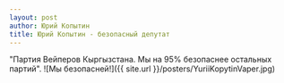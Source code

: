 ```yaml
---
layout: post
author: Юрий Копытин
title: Юрий Копытин - безопасный депутат
---
```

"Партия Вейперов Кыргызстана. Мы на 95% безопаснее остальных партий".
![Мы безопасней!]({{ site.url }}/posters/YuriiKopytinVaper.jpg)